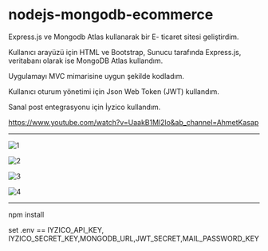 # nodejs-mongodb-ecommerce
Express.js ve Mongodb Atlas kullanarak bir E- ticaret sitesi geliştirdim.

Kullanıcı arayüzü için HTML ve Bootstrap, Sunucu tarafında Express.js, veritabanı olarak ise MongoDB Atlas kullandım.

Uygulamayı MVC mimarisine uygun şekilde kodladım.

Kullanıcı oturum yönetimi için Json Web Token (JWT) kullandım.

Sanal post entegrasyonu için İyzico kullandım.

https://www.youtube.com/watch?v=UaakB1Ml2lo&ab_channel=AhmetKasap

-----------------------------------------------------------------------
![1](https://github.com/AhmetKasap/nodejs-mongodb-ecommerce/assets/68094089/603b4545-ccd8-4236-9456-2dce0e15a5eb)

![2](https://github.com/AhmetKasap/nodejs-mongodb-ecommerce/assets/68094089/0342a5f1-52cf-4261-ae49-267081df7b36)

![3](https://github.com/AhmetKasap/nodejs-mongodb-ecommerce/assets/68094089/4a4314d0-237f-444b-a364-5407876d78a5)

![4](https://github.com/AhmetKasap/nodejs-mongodb-ecommerce/assets/68094089/1aa5fdc9-936d-4978-8c86-48a2d2928758)


------------------------------------------------------------------------


npm install 

set .env == IYZICO_API_KEY, IYZICO_SECRET_KEY,MONGODB_URL,JWT_SECRET,MAIL_PASSWORD_KEY


